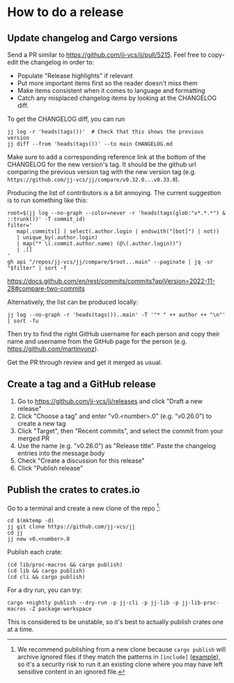 # How to do a release

## Update changelog and Cargo versions

Send a PR similar to <https://github.com/jj-vcs/jj/pull/5215>. Feel free to
copy-edit the changelog in order to:

* Populate "Release highlights" if relevant
* Put more important items first so the reader doesn't miss them
* Make items consistent when it comes to language and formatting
* Catch any misplaced changelog items by looking at the CHANGELOG diff.

To get the CHANGELOG diff, you can run

```shell
jj log -r 'heads(tags())'  # Check that this shows the previous version
jj diff --from 'heads(tags())' --to main CHANGELOG.md
```

Make sure to add a corresponding reference link at the bottom of the
CHANGELOG for the new version's tag. It should be the github url comparing
the previous version tag with the new version tag
(e.g. `https://github.com/jj-vcs/jj/compare/v0.32.0...v0.33.0`).

Producing the list of contributors is a bit annoying. The current suggestion is
to run something like this:

```shell
root=$(jj log --no-graph --color=never -r 'heads(tags(glob:"v*.*.*") & ::trunk())' -T commit_id)
filter='
   map(.commits[] | select(.author.login | endswith("[bot]") | not))
   | unique_by(.author.login)
   | map("* \(.commit.author.name) (@\(.author.login))")
   | .[]
'
gh api "/repos/jj-vcs/jj/compare/$root...main" --paginate | jq -sr "$filter" | sort -f
```

<https://docs.github.com/en/rest/commits/commits?apiVersion=2022-11-28#compare-two-commits>

Alternatively, the list can be produced locally:

```shell
jj log --no-graph -r 'heads(tags())..main' -T '"* " ++ author ++ "\n"' | sort -fu
```

Then try to find the right GitHub username for each person and copy their name
and username from the GitHub page for the person
(e.g. <https://github.com/martinvonz>).

Get the PR through review and get it merged as usual.

## Create a tag and a GitHub release

1. Go to <https://github.com/jj-vcs/jj/releases> and click "Draft a new release"
2. Click "Choose a tag" and enter "v0.\<number\>.0" (e.g. "v0.26.0") to create a
   new tag
3. Click "Target", then "Recent commits", and select the commit from your merged
   PR
4. Use the name (e.g. "v0.26.0") as "Release title". Paste the changelog entries
   into the message body
5. Check "Create a discussion for this release"
6. Click "Publish release"

## Publish the crates to crates.io

Go to a terminal and create a new clone of the repo [^1]:

```shell
cd $(mktemp -d)
jj git clone https://github.com/jj-vcs/jj
cd jj
jj new v0.<number>.0
```

Publish each crate:

```shell
(cd lib/proc-macros && cargo publish)
(cd lib && cargo publish)
(cd cli && cargo publish)
```

For a dry run, you can try:

```shell
cargo +nightly publish --dry-run -p jj-cli -p jj-lib -p jj-lib-proc-macros -Z package-workspace
```

This is considered to be unstable, so it's best to actually publish crates one at a time.

[^1]: We recommend publishing from a new clone because `cargo publish` will
      archive ignored files if they match the patterns in `[include]`
      ([example](https://github.com/jj-vcs/jj/blob/b95628c398c6c3d11f41bdf53d0aef11f92ee96d/lib/Cargo.toml#L15-L22)),
      so it's a security risk to run it an existing clone where you may have
      left sensitive content in an ignored file.
